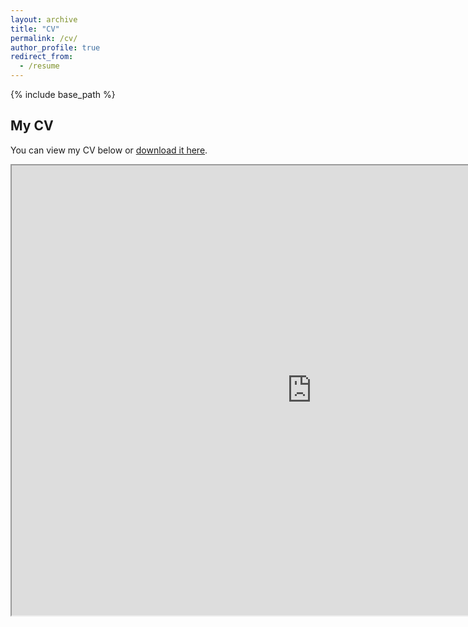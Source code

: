 ```yaml
---
layout: archive
title: "CV"
permalink: /cv/
author_profile: true
redirect_from:
  - /resume
---
```


{% include base_path %}


## My CV  

You can view my CV below or [download it here](https://drive.google.com/file/d/1yG_ZULg2Rd-hX4Kb4vo0NBpq1U3nUvii/view?usp=sharing).  

<iframe src="https://drive.google.com/file/d/1yG_ZULg2Rd-hX4Kb4vo0NBpq1U3nUvii/preview" width="960" height="720" allow="autoplay"></iframe>
